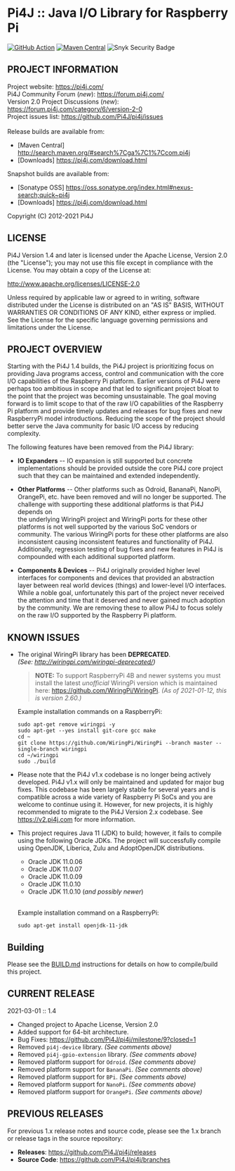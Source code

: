 
 Pi4J :: Java I/O Library for Raspberry Pi
==========================================================================
[![GitHub Action](https://github.com/Pi4J/pi4j/workflows/crosscompiling/badge.svg)](https://github.com/Pi4J/pi4j/actions?query=workflow%3Acrosscompiling)
[![Maven Central](https://maven-badges.herokuapp.com/maven-central/com.pi4j/pi4j-core/badge.svg)](https://maven-badges.herokuapp.com/maven-central/com.pi4j/pi4j-core) 
![Snyk Security Badge](https://snyk-widget.herokuapp.com/badge/mvn/com.pi4j/pi4j-core/badge.svg)

## PROJECT INFORMATION

Project website: https://pi4j.com/ <br />
Pi4J Community Forum (*new*): https://forum.pi4j.com/ <br />
Version 2.0 Project Discussions (*new*): https://forum.pi4j.com/category/6/version-2-0 <br />
Project issues list: https://github.com/Pi4J/pi4j/issues <br />
<br />
Release builds are available from:
   *  [Maven Central] http://search.maven.org/#search%7Cga%7C1%7Ccom.pi4j
   *  [Downloads] https://pi4j.com/download.html

Snapshot builds are available from:
   *  [Sonatype OSS] https://oss.sonatype.org/index.html#nexus-search;quick~pi4j
   *  [Downloads] https://pi4j.com/download.html
   
 
Copyright (C) 2012-2021 Pi4J

## LICENSE

 Pi4J Version 1.4 and later is licensed under the Apache License,
 Version 2.0 (the "License"); you may not use this file except in
 compliance with the License.  You may obtain a copy of the License at:

 http://www.apache.org/licenses/LICENSE-2.0

 Unless required by applicable law or agreed to in writing, software
 distributed under the License is distributed on an "AS IS" BASIS,
 WITHOUT WARRANTIES OR CONDITIONS OF ANY KIND, either express or implied.
 See the License for the specific language governing permissions and
 limitations under the License.


## PROJECT OVERVIEW

  Starting with the Pi4J 1.4 builds, the Pi4J project is prioritizing focus 
  on providing Java programs access, control and communication with the core 
  I/O capabilities of the Raspberry Pi platform.  Earlier versions of Pi4J
  were perhaps too ambitious in scope and that led to significant project
  bloat to the point that the project was becoming unsustainable.  The goal
  moving forward is to limit scope to that of the raw I/O capabilities 
  of the Raspberry Pi platform and provide timely updates and releases for
  bug fixes and new RaspberryPi model introductions.  Reducing the scope of 
  the project should better serve the Java community for basic I/O access by
  reducing complexity.
  
  The following features have been removed from the Pi4J library:
  
  * **IO Expanders** -- IO expansion is still supported but concrete 
  implementations should be provided outside the core Pi4J core project such 
  that they can be maintained and extended independently.
   
  * **Other Platforms** -- Other platforms such as Odroid, BananaPi, NanoPi, 
  OrangePi, etc. have been removed and will no longer be supported.  The  
  challenge with supporting these additional platforms is that Pi4J depends on  
  the underlying WiringPi project and WiringPi ports for these other platforms 
  is not well supported by the various SoC vendors or community.  The various 
  WiringPi ports for these other platforms are also inconsistent causing 
  inconsistent features and functionality of Pi4J.  Additionally, regression
  testing of bug fixes and new features in Pi4J is compounded with each 
  additional supported platform.
  
  * **Components & Devices** -- Pi4J originally provided higher level 
  interfaces for components and devices that provided an abstraction
  layer between real world devices (things) and lower-level I/O interfaces.  
  While a noble goal, unfortunately this part of the project never received 
  the attention and time that it deserved and never gained much adoption
  by the community.  We are removing these to allow Pi4J to focus solely on
  the raw I/O supported by the Raspberry Pi platform.

## KNOWN ISSUES

  *  The original WiringPi library has been **DEPRECATED**. \
     _(See: http://wiringpi.com/wiringpi-deprecated/)_

     > **NOTE:**  To support RaspberryPi 4B and newer systems you must install the latest *unofficial* WiringPi version which is 
     maintained here: https://github.com/WiringPi/WiringPi.  _(As of 2021-01-12, this is version 2.60.)_
     
     Example installation commands on a RaspberryPi:
     ```
     sudo apt-get remove wiringpi -y
     sudo apt-get --yes install git-core gcc make
     cd ~
     git clone https://github.com/WiringPi/WiringPi --branch master --single-branch wiringpi
     cd ~/wiringpi
     sudo ./build
     ```
  *  Please note that the Pi4J v1.x codebase is no longer being actively developed. Pi4J v1.x will only be maintained
     and updated for major bug fixes. This codebase has been largely stable for several years and is compatible across
     a wide variety of Raspberry Pi SoCs and you are welcome to continue using it.  However, for new projects, it
     is highly recommended to migrate to the Pi4J Version 2.x codebase.  See https://v2.pi4j.com for more information.

  *  This project requires Java 11 (JDK) to build; however, it fails to compile using the following Oracle JDKs.  The 
     project will successfully compile using OpenJDK, Liberica, Zulu and AdoptOpenJDK distributions.
     - Oracle JDK 11.0.06
     - Oracle JDK 11.0.07
     - Oracle JDK 11.0.09
     - Oracle JDK 11.0.10
     - Oracle JDK 11.0.10 (_and possibly newer_)
    
     \
     Example installation command on a RaspberryPi:
     ```
     sudo apt-get install openjdk-11-jdk
     ```

## Building

Please see the [BUILD.md](BUILD.md) instructions for details on how to compile/build this project.

## CURRENT RELEASE

2021-03-01 :: 1.4

  * Changed project to Apache License, Version 2.0
  * Added support for 64-bit architecture.
  * Bug Fixes: https://github.com/Pi4J/pi4j/milestone/9?closed=1
  * Removed `pi4j-device` library.  _(See comments above)_
  * Removed `pi4j-gpio-extension` library.  _(See comments above)_
  * Removed platform support for `Odroid`.  _(See comments above)_
  * Removed platform support for `BananaPi`.  _(See comments above)_
  * Removed platform support for `BPi`.  _(See comments above)_
  * Removed platform support for `NanoPi`.  _(See comments above)_
  * Removed platform support for `OrangePi`.  _(See comments above)_

## PREVIOUS RELEASES

For previous 1.x release notes and source code, please see the 1.x branch
or release tags in the source repository:

  * **Releases**: https://github.com/Pi4J/pi4j/releases
  * **Source Code**: https://github.com/Pi4J/pi4j/branches
